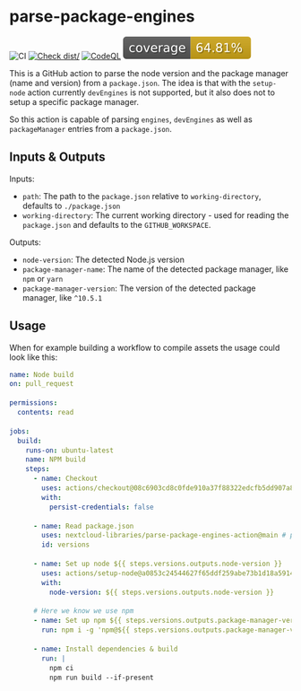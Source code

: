 # parse-package-engines

<!--
 - SPDX-FileCopyrightText: 2025 Ferdinand Thiessen
 - SPDX-License-Identifier: MIT
-->

![CI](https://github.com/actions/javascript-action/actions/workflows/ci.yml/badge.svg)
[![Check dist/](https://github.com/actions/javascript-action/actions/workflows/check-dist.yml/badge.svg)](https://github.com/actions/javascript-action/actions/workflows/check-dist.yml)
[![CodeQL](https://github.com/actions/javascript-action/actions/workflows/codeql-analysis.yml/badge.svg)](https://github.com/actions/javascript-action/actions/workflows/codeql-analysis.yml)
[![Coverage](./badges/coverage.svg)](./badges/coverage.svg)

This is a GitHub action to parse the node version and the package manager (name and version) from a `package.json`.
The idea is that with the `setup-node` action currently `devEngines` is not supported, but it also does not to setup a specific package manager.

So this action is capable of parsing `engines`, `devEngines` as well as `packageManager` entries from a `package.json`.

## Inputs & Outputs

Inputs:
* `path`: The path to the `package.json` relative to `working-directory`, defaults to `./package.json`
* `working-directory`: The current working directory - used for reading the `package.json` and defaults to the `GITHUB_WORKSPACE`.

Outputs:
* `node-version`: The detected Node.js version
* `package-manager-name`: The name of the detected package manager, like `npm` or `yarn`
* `package-manager-version`: The version of the detected package manager, like `^10.5.1`

## Usage

When for example building a workflow to compile assets the usage could look like this:

```yaml
name: Node build
on: pull_request

permissions:
  contents: read

jobs:
  build:
    runs-on: ubuntu-latest
    name: NPM build
    steps:
      - name: Checkout
        uses: actions/checkout@08c6903cd8c0fde910a37f88322edcfb5dd907a8 # v5.0.0
        with:
          persist-credentials: false

      - name: Read package.json
        uses: nextcloud-libraries/parse-package-engines-action@main # please pin this version to an actual tag for security
        id: versions

      - name: Set up node ${{ steps.versions.outputs.node-version }}
        uses: actions/setup-node@a0853c24544627f65ddf259abe73b1d18a591444 # v5.0.0
        with:
          node-version: ${{ steps.versions.outputs.node-version }}

      # Here we know we use npm
      - name: Set up npm ${{ steps.versions.outputs.package-manager-version }}
        run: npm i -g 'npm@${{ steps.versions.outputs.package-manager-version }}'

      - name: Install dependencies & build
        run: |
          npm ci
          npm run build --if-present
```
